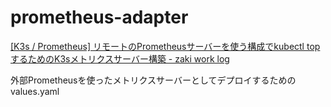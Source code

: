 # prometheus-adapter

[[K3s / Prometheus] リモートのPrometheusサーバーを使う構成でkubectl topするためのK3sメトリクスサーバー構築 - zaki work log](https://zaki-hmkc.hatenablog.com/entry/2025/04/20/185014#Prometheus-Adapter-on-K3s)

外部Prometheusを使ったメトリクスサーバーとしてデプロイするためのvalues.yaml
